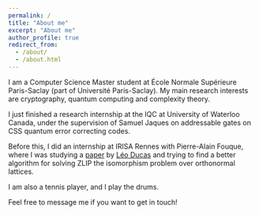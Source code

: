 ```yaml
---
permalink: /
title: "About me"
excerpt: "About me"
author_profile: true
redirect_from: 
  - /about/
  - /about.html
---
```


I am a Computer Science Master student at École Normale Supérieure Paris-Saclay (part of Université Paris-Saclay). My main research interests are cryptography, quantum computing and complexity theory. 

I just finished a research internship at the IQC at University of Waterloo Canada, under the supervision of Samuel Jaques on addressable gates on CSS quantum error correcting codes.

Before this, I did an internship at IRISA Rennes with Pierre-Alain Fouque, where I was studying a [paper](https://jerome-guyot.github.io/files/ducas_paper.pdf) by [Léo Ducas](https://homepages.cwi.nl/~ducas/) and trying to find a better algorithm for solving ZLIP the isomorphism problem over orthonormal lattices.

I am also a tennis player, and I play the drums. 

Feel free to message me if you want to get in touch!
